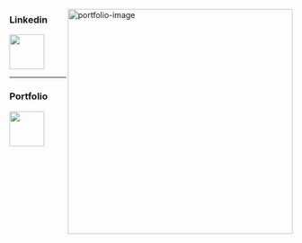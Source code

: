
<a href="https://codemyjourney.netlify.app/" target="_blank"><img src="https://i.ibb.co/9T3SKjc/skills.png" align="right" alt="portfolio-image" width="400" height="auto"></a>
<h3>Linkedin</h3>
<a href="https://www.linkedin.com/in/stacy-kutyepov/" target="_blank"><img src="https://img.icons8.com/fluent/144/000000/linkedin.png" width="62"/></a>

___

<h3>Portfolio</h3>
<a href="https://codemyjourney.netlify.app/" target="_blank" ><img src="https://img.icons8.com/fluent/96/000000/web-design.png" width="62"/></a>
